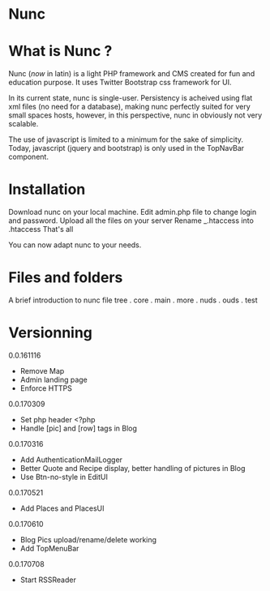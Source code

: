 # Nunc

# What is Nunc ?

Nunc (_now_ in latin) is a light PHP framework and CMS created for fun and education purpose.
It uses Twitter Bootstrap css framework for UI.

In its current state, nunc is single-user. Persistency is acheived using flat xml files 
(no need for a database), making nunc perfectly suited for very small spaces hosts, however,
in this perspective, nunc in obviously not very scalable.

The use of javascript is limited to a minimum for the sake of simplicity. Today,
javascript (jquery and bootstrap) is only used in the TopNavBar component.

# Installation

Download nunc on your local machine. 
Edit admin.php file to change login and password.
Upload all the files on your server
Rename _.htaccess into .htaccess
That's all

You can now adapt nunc to your needs.

# Files and folders

A brief introduction to nunc file tree
. core
. main
. more
. nuds
. ouds
. test

# Versionning

0.0.161116
- Remove Map
- Admin landing page
- Enforce HTTPS

0.0.170309
- Set php header <?php
- Handle [pic] and [row] tags in Blog

0.0.170316
- Add AuthenticationMailLogger
- Better Quote and Recipe display, better handling of pictures in Blog
- Use Btn-no-style in EditUI

0.0.170521
- Add Places and PlacesUI

0.0.170610
- Blog Pics upload/rename/delete working
- Add TopMenuBar

0.0.170708
- Start RSSReader